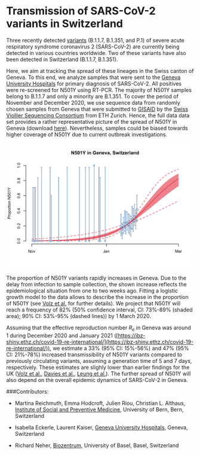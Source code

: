 # Transmission of SARS-CoV-2 variants in Switzerland

Three recently detected [variants](https://covariants.org) (B.1.1.7, B.1.351, and P.1) of severe acute respiratory syndrome coronavirus 2 (SARS-CoV-2) are currently being detected in various countries worldwide. Two of these variants have also been detected in Switzerland (B.1.1.7, B.1.351). 

Here, we aim at tracking the spread of these lineages in the Swiss canton of Geneva. To this end, we analyze samples that were sent to the [Geneva University Hospitals](https://www.hug.ch/en/) for primary diagnosis of SARS-CoV-2. All positives were re-screened for N501Y using RT-PCR. The majority of N501Y samples belong to B.1.1.7 and only a minority are B.1.351. To cover the period of November and December 2020, we use sequence data from randomly chosen samples from Geneva that were submitted to [GISAID](https://www.gisaid.org) by  the [Swiss Viollier Sequencing Consortium](https://bsse.ethz.ch/cevo/research/sars-cov-2/swiss-sequencing-consortium---viollier.html) from ETH Zurich. Hence, the full data data set provides a rather representative picture of the spread of N501Y in Geneva (download [here](data/variants_GE.csv)). Nevertheless, samples could be biased towards higher coverage of N501Y due to current outbreak investigations.

![](
figures/variants_GE.png)

The proportion of N501Y variants rapidly increases in Geneva. Due to the delay from infection to sample collection, the shown increase reflects the epidemiological situation from one to two weeks ago. Fitting a logistic growth model to the data allows to describe the increase in the proportion of N501Y (see [Volz et al.](https://www.medrxiv.org/content/10.1101/2020.12.30.20249034v2) for further details). We project that N501Y will reach a frequency of 82% (50% confidence interval, CI: 73%-89% (shaded area); 90% CI: 53%-95% (dashed lines)) by 1 March 2020.

Assuming that the effective reproduction number *R<sub>e</sub>* in Geneva was around 1 during December 2020 and January 2021 ([https://ibz-shiny.ethz.ch/covid-19-re-international/](https://ibz-shiny.ethz.ch/covid-19-re-international/)), we estimate a 33% (95% CI: 15%-56%) and 47% (95% CI: 21%-78%) increased transmissibility of N501Y variants compared to previously circulating variants, assuming a generation time of 5 and 7 days, respectively. These estimates are slighly lower than earlier findings for the UK ([Volz et al.](https://www.medrxiv.org/content/10.1101/2020.12.30.20249034v2), [Davies et al.](https://cmmid.github.io/topics/covid19/uk-novel-variant.html), [Leung et al.](https://www.eurosurveillance.org/content/10.2807/1560-7917.ES.2020.26.1.2002106)). The further spread of N501Y will also depend on the overall epidemic dynamics of SARS-CoV-2 in Geneva.

###Contributors:

- Martina Reichmuth, Emma Hodcroft, Julien Riou, Christian L. Althaus, [Institute of Social and Preventive Medicine](https://www.ispm.unibe.ch), University of Bern, Bern, Switzerland

- Isabella Eckerle, Laurent Kaiser, [Geneva University Hospitals](https://www.hug.ch/en/), Geneva, Switzerland

- Richard Neher, [Biozentrum](https://www.biozentrum.unibas.ch/research/researchgroups/overview/unit/neher/), University of Basel, Basel, Switzerland
